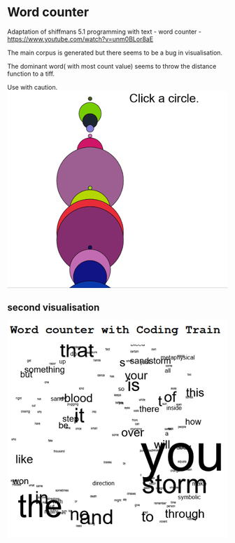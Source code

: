 # Word counter

Adaptation of shiffmans 5.1 programming with text - word counter -
https://www.youtube.com/watch?v=unm0BLor8aE

The main corpus is generated but there seems to be a bug in visualisation.

The dominant word( with most count value) seems to throw the distance function to a tiff. 

Use with caution.
![](word_visualisation.gif)

## second visualisation

![](screenshot.png)